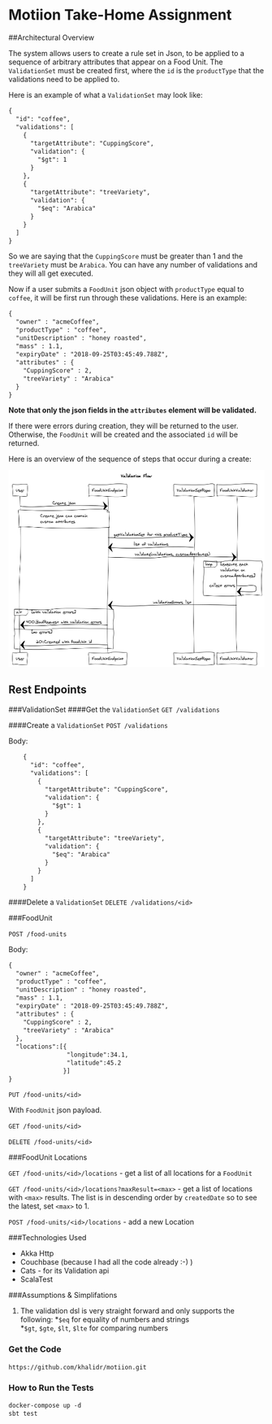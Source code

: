
# Motiion Take-Home Assignment

##Architectural Overview

The system allows users to create a rule set in Json, to be applied to a sequence of arbitrary attributes that appear on a Food Unit. The `ValidationSet` must be created first, where the `id` is the `productType`
that the validations need to be applied to.

Here is an example of what a `ValidationSet` may look like:

```
{
  "id": "coffee",
  "validations": [
    {
      "targetAttribute": "CuppingScore",
      "validation": {
        "$gt": 1
      }
    },
    {
      "targetAttribute": "treeVariety",
      "validation": {
        "$eq": "Arabica"
      }
    }
  ]
}
```

So we are saying that the `CuppingScore` must be greater than 1 and the `treeVariety` must be `Arabica`.  You can have any number of validations and they will all get executed.

Now if a user submits a `FoodUnit` json object with `productType` equal to `coffee`, it will be first run through these validations.  Here is an example:

```
{
  "owner" : "acmeCoffee",
  "productType" : "coffee",
  "unitDescription" : "honey roasted",
  "mass" : 1.1,
  "expiryDate" : "2018-09-25T03:45:49.788Z",
  "attributes" : {
    "CuppingScore" : 2,
    "treeVariety" : "Arabica"
  }
}
```

**Note that only the json fields in the `attributes` element will be validated.**

If there were errors during creation, they will be returned to the user. Otherwise, the `FoodUnit` will be created and the associated `id` will be returned.


Here is an overview of the sequence of steps that occur during a create:

![Validation Flow](Validation%20Flow.png)

## Rest Endpoints

###ValidationSet
####Get the `ValidationSet`
`GET /validations`


####Create a `ValidationSet`
`POST /validations`

Body:
```
    {
      "id": "coffee",
      "validations": [
        {
          "targetAttribute": "CuppingScore",
          "validation": {
            "$gt": 1
          }
        },
        {
          "targetAttribute": "treeVariety",
          "validation": {
            "$eq": "Arabica"
          }
        }
      ]
    }
```

####Delete a `ValidationSet`
`DELETE /validations/<id>`

###FoodUnit

`POST /food-units`

Body:
```
{
  "owner" : "acmeCoffee",
  "productType" : "coffee",
  "unitDescription" : "honey roasted",
  "mass" : 1.1,
  "expiryDate" : "2018-09-25T03:45:49.788Z",
  "attributes" : {
    "CuppingScore" : 2,
    "treeVariety" : "Arabica"
  },
  "locations":[{
                "longitude":34.1,
                "latitude":45.2
               }]
}
```

`PUT /food-units/<id>`

With `FoodUnit` json payload.

`GET /food-units/<id>`

`DELETE /food-units/<id>`

###FoodUnit Locations

`GET /food-units/<id>/locations` - get a list of all locations for a `FoodUnit`

`GET /food-units/<id>/locations?maxResult=<max>` - get a list of locations with `<max>` results.  The list is in descending order by `createdDate` so to see the latest, set `<max>` to 1.

`POST /food-units/<id>/locations` - add a new Location 


###Technologies Used
- Akka Http
- Couchbase (because I had all the code already :-) )
- Cats - for its Validation api
- ScalaTest

###Assumptions & Simplifations
1. The validation dsl is very straight forward and only supports the following:
  *`$eq` for equality of numbers and strings   
  *`$gt`, `$gte`, `$lt`, `$lte` for comparing numbers 
    




### Get the Code
`https://github.com/khalidr/motiion.git`

### How to Run the Tests

```
docker-compose up -d
sbt test
```

